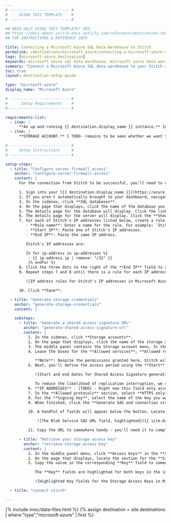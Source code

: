 ```yaml
---
# -------------------------- #
#     USING THIS TEMPLATE    #
# -------------------------- #

## NEED HELP USING THIS TEMPLATE? SEE:
## https://docs-about-stitch-docs.netlify.com/reference/destination-templates/destination-setup/
## FOR INSTRUCTIONS & REFERENCE INFO

title: Connecting a Microsoft Azure SQL Data Warehouse to Stitch
permalink: /destinations/microsoft-azure/connecting-a-microsoft-azure-sql-data-warehouse-to-stitch
tags: [microsoft-azure_destination]
keywords: microsoft azure sql data warehouse, microsoft azure data warehouse, microsoft azure data warehouse, microsoft azure etl, etl to microsoft azure, microsoft azure destination
summary: "Connect a Microsoft Azure SQL data warehouse to your Stitch account."
toc: true
layout: destination-setup-guide

type: "microsoft-azure"
display_name: "Microsoft Azure"

# -------------------------- #
#      Setup Requirements    #
# -------------------------- #

requirements-list:
  - item: |
      **An up-and-running {{ destination.display_name }} instance.** Instructions for creating a {{ destination.display_name }} data warehouse are outside the scope of this tutorial; our instructions assume that you have an instance up and running. For help getting started with {{ destination.display_name }}, refer to [Microsoft's documentation](https://docs.microsoft.com/en-us/azure/sql-data-warehouse/create-data-warehouse-portal){:target="new"}.
  - item: |
      **STORAGE ACCOUNT.** [ TODO- remains to be seen whether we want to use an existing one, or have them create a dedicated account for us]

# -------------------------- #
#     Setup Instructions     #
# -------------------------- #

setup-steps:
  - title: "Configure server firewall access"
    anchor: "configure-server-firewall-access"
    content: |
      For the connection from Stitch to be successful, you'll need to configure the firewall for your {{ destination.display_name }} instance to allow access from our IP addresses.

      1. Sign into your [{{ destination.display_name }}](https://azure.microsoft.com/en-us/account/){:target="new"} account.
      2. If you aren't automatically brought to your dashboard, navigate there.
      3. In the sidenav, click **SQL databases**.
      4. On the page that displays, click the name of the database you want to connect to Stitch.
      5. The details page for the database will display. Click the link in the **Server name** field.
      6. The details page for the server will display. Click the **Show firewall settings** link in the **Firewalls and virutal networks** field.
      7. For each of Stitch's IP addresses listed below, create a rule:
         - **Rule name**: Enter a name for the rule. For example: `Stitch 1`
         - **Start IP**: Paste one of Stitch's IP addresses.
         - **End IP**: Paste the same IP address.

         Stitch's IP addresses are:

         {% for ip-address in ip-addresses %}
          - {{ ip-address.ip | remove: "/32" }}
          {% endfor %}
      8. Click the three dots to the right of the **End IP** field to add the rule.
      9. Repeat steps 7 and 8 until there is a rule for each IP address. The screen should look similar to the following when you're finished:

         ![IP address rules for Stitch's IP addresses in Microsoft Azure firewall settings]({{ site.baseurl }}/images/destinations/microsoft-azure-ip-addresses.png)

      10. Click **Save**.

  - title: "Generate storage credentials"
    anchor: "generate-storage-credentials"
    content: |

    substeps:
      - title: "Generate a shared access signature URL"
        anchor: "generate-shared-access-signature-url"
        content: |
          1. In the sidenav, click **Storage accounts**.
          2. On the page that displays, click the name of the storage account you want to use.
          3. The middle panel contains the Storage account menu. In the **Settings** section, click **Shared access signature**.
          4. Leave the boxes for the **Allowed services**, **Allowed resource types**, and **Allowed permissions** checked. Because Microsoft doesn't currently allow users to individually grant permissions on services and resources, Stitch currently requires the default configuration, which includes all permissions. Refer to [Microsoft's documentation](https://docs.microsoft.com/en-us/rest/api/storageservices/Constructing-an-Account-SAS){:target="new"} for more info.

             **Note**: Despite the permissions granted here, Stitch will never delete data.
          5. Next, you'll define the access period using the **Start** and **End** fields in the **Start and expiry date/time** section:

             ![Start and end dates for Shared Access Signature generation in Microsoft Azure settings]({{ site.baseurl }}/images/destinations/microsoft-azure-sas-time-period.png)

             To reduce the likelihood of replication interruption, we recommend setting the expiration date well into the future.
          6. **IP ADDRESSES** - [TODO] - Right now this field only accepts a single IP address or a range.
          7. In the **Allowed protocols** section, select **HTTPS only**.
          8. For the **Signing key**, select the name of the key you want to use. **Note**: Stitch doesn't require the use of a specific key.
          9. When finished, click the **Generate SAS and connection string** button.

          10. A handful of fields will appear below the button. Locate the **Blob service SAS URL** field:

              ![The Blob Service SAS URL field, highlighted]({{ site.baseurl }}/images/destinations/microsoft-azure-blob-service-sas-url.png)

          11. Copy the URL to somewhere handy - you'll need it to complete the setup.

      - title: "Retrieve your storage access key"
        anchor: "retrieve-storage-access-key"
        content: |
          1. In the middle panel menu, click **Access keys** in the **Settings** section.
          2. On the page that displays, locate the section for the **Signing key** you selected in the previous section. For example: If you selected `key1` as the signing key, locate the section for **key 1**.
          3. Copy the value in the corresponding **Key** field to somewhere handy - you'll need it to complete the setup.

             The **Key** fields are highlighted for both keys in the image below. Remember that you'll only need the **Key** field value for the signing key you selected:

             ![Highlighted Key fields for the Storage Access Keys in Microsoft Azure]({{ site.baseurl }}/images/destinations/microsoft-azure-storage-keys.png)

  - title: "connect stitch"

---
```

{% include misc/data-files.html %}
{% assign destination = site.destinations | where:"type","microsoft-azure" | first %}


